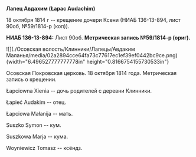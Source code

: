 **Лапец Авдахим (Łapac Audachim)**

18 октября 1814 г -- крещение дочери Ксени (НИАБ 136-13-894, лист 90об,
№59/1814-р (коп)).

**НИАБ 136-13-894:** Лист 90об. **Метрическая запись №59/1814-р
(ориг).**

![](./Осовская волость/Клинники/Лапецы/Авдаким Маланья/media/02a2894cce64fa73c77617ec1ef39ef0442bc9ce.png){width="6.496527777777778in"
height="0.8166754155730533in"}

Осовская Покровская церковь. 18 октября 1814 года. Метрическая запись о
крещении.

Łapciowna Xienia -- дочь родителей с деревни Клинники.

Łapieć Audakim -- отец.

Łapciowa Małanija -- мать.

Suszko Symon -- кум.

Suszkowa Marja -- кума.

Woyniewicz Tomasz -- ксёндз.
